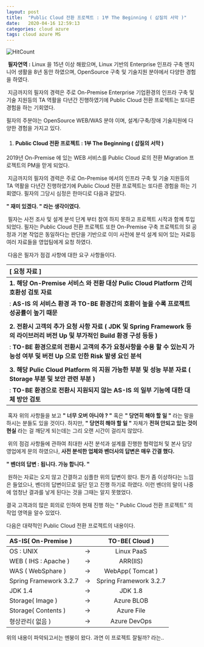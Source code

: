 ```yaml
---
layout: post
title:  "Public Cloud 전환 프로젝트 : 1부 The Beginning ( 삽질의 서막 )"
date:   2020-04-16 12:59:13
categories: cloud azure
tags: cloud azure MS
---
```

![HitCount](http://hits.dwyl.com/graudis/cloud/azure/2020/04/16/azure-webapp-1html.svg)

​	**필자연역 :** Linux 을 15년 이상 해왔으며, Linux 기반의 Enterprise 인프라 구축 엔지니어 생활을 8년 동안 하였으며, OpenSource 구축 및 기술지원 분야에서 다양한 경험을 하였다.

​	지금까지의 필자의 경력은 주로 On-Premise Enterprise 기업환경의 인프라 구축 및 기술 지원등의 TA 역활을 다년간 진행하였기에 Public Cloud 전환 프로젝트는 또다른 경험을 하는 기회였다.

필자의 주분야는 OpenSource WEB/WAS 분야 이며, 설계/구축/장애 기술지원에 다양한 경험을 가지고 있다.



1. #### Public Cloud 전환 프로젝트 : 1부 The Beginning ( 삽질의 서막 )

2019년 On-Premise 에 있는 WEB 서비스를 Public Cloud 로의 전환 Migration 프로젝트의 PM을
맏게 되었다.

​	지금까지의 필자의 경력은 주로 On-Premise 에서의 인프라 구축 및 기술 지원등의 TA 역활을 다년간 진행하였기에 Public Cloud 전환 프로젝트는 또다른 경험을 하는 기회였다.
필자의 그당시 심정은 한마디로 다음과 같았다.

**" 재미 있겠다.  " 라는 생각이였다.**



​	필자는 사전 조사 및 설계 분석 단계 부터 참여 하지 못하고 프로젝트 시작과 함께 투입되었다.  필자는 Public Cloud 전환 프로젝트 또한 On-Premise 구축 프로젝트의 SI 공정과 기본 작업은 동일하다는 판단을 기반으로 이미 사전에 분석 설계 되어 있는 자료등 여러 자료들을 영업팀에게 요청 하였다.

​	다음은 필자가 점검 사항에 대한 요구 사항들이다.



| [ 요청 자료 ]                                                |
| :----------------------------------------------------------- |
| **1. 해당 On-Premise 서비스 와 전환 대상 Pulic Cloud Platform 간의 호환성 검토 자료** |
| : **AS-IS 의 서비스 환경 과 TO-BE 환경간의 호환이 높을 수록 프로젝트 성공률이 높기 때문** |
|                                                              |
| **2. 전환시 고객의 추가 요청 사항 자료 ( JDK 및 Spring Framework 등의 라이브러리 버전 Up 및 부가적인 Build 환경 구성 등등 )** |
| : **TO-BE 환경으로의 전환시 고객의 추가 요청사항을 수용 할 수 있는지 가능성 여부 및 버전 Up 으로 인한 Risk 발생 요인 분석** |
|                                                              |
| **3. 해당 Pulic Cloud Platform 의 지원 가능한 부분 및 성능 부분 자료 ( Storage 부분 및 보안 관련 부분 )** |
| : **TO-BE 환경으로 전환시 지원되지 않는 AS-IS 의 일부 기능에 대한 대체 방안 검토** |



​	혹자 위의 사항들을 보고 **" 너무 오버 아니야 ? "** 혹은 **" 당연히 해야 할 일 "** 라는 말을 하시는 분들도 있을 것이다. 
하지만, **" 당연히 해야 할 일 "** 자체가 **전혀 안되고 있는 것이 현실** 라는 걸 깨닫게 되는데는 그리 오랜 시간이 걸리지 않았다.

​	위의 점검 사항들에 관하여 최대한 사전 분석과 설계를 진행한 협력업처 및 본사 담당 영업에게 문의 하였으나, **사전 분석한 업체와 벤더사의 답변은 매우 간결 했다.** 

**" 벤더의 답변 : 됩니다. 가능 합니다. "** 

​	원하는 자료는 오지 않고 간결하고 심플한 위의 답변이 왔다. 뭔가 좀 이상하다는 느낌은 들었으나, 벤더의 답변이므로 일단 믿고 진행 하기로 하였다.
이런 벤더의 말이 나중에 엄청난 결과를 낳게 된다는 것을 그때는 알지 못했었다.



결국 고객과의 많은 회의로 인하여 현재 진행 하는 " Public Cloud 전환 프로젝트" 의 작업 영역을 알수 있었다.

다음은 대략적인 Public Cloud 전환 프로젝트의 내용이다.



| AS-IS( On-Premise )    |      |     TO-BE( Cloud )     |
| :--------------------- | ---- | :--------------------: |
| OS : UNIX              | ->   |       Linux PaaS       |
| WEB ( IHS : Apache )   | ->   |        ARR(IIS)        |
| WAS ( WebSphare )      | ->   |    WebApp( Tomcat )    |
| Spring Framework 3.2.7 | ->   | Spring Framework 3.2.7 |
| JDK 1.4                | ->   |        JDK 1.8         |
| Storage( Image )       | ->   |       Azure BLOB       |
| Storage( Contents )    | ->   |       Azure File       |
| 형상관리( 없음 )        | ->   |      Azure DevOps      |



위의 내용이 파악되고서는 멘붕이 왔다. 과연 이 프로젝트 잘될까? 라는..
